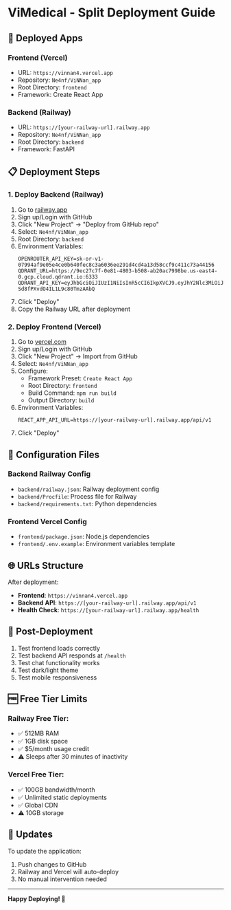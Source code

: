 # ViMedical - Split Deployment Guide

## 🚀 Deployed Apps

### Frontend (Vercel)
- URL: `https://vinnan4.vercel.app`
- Repository: `Ne4nf/ViNNan_app`
- Root Directory: `frontend`
- Framework: Create React App

### Backend (Railway)
- URL: `https://[your-railway-url].railway.app`
- Repository: `Ne4nf/ViNNan_app`
- Root Directory: `backend`
- Framework: FastAPI

## 📋 Deployment Steps

### 1. Deploy Backend (Railway)
1. Go to [railway.app](https://railway.app)
2. Sign up/Login with GitHub
3. Click "New Project" → "Deploy from GitHub repo"
4. Select: `Ne4nf/ViNNan_app`
5. Root Directory: `backend`
6. Environment Variables:
   ```
   OPENROUTER_API_KEY=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
   QDRANT_URL=https://9ec27c7f-0e81-4803-b508-ab20ac7998be.us-east4-0.gcp.cloud.qdrant.io:6333
   QDRANT_API_KEY=eyJhbGciOiJIUzI1NiIsInR5cCI6IkpXVCJ9.eyJhY2Nlc3MiOiJtIn0.A4srYOH99pXp3rfwX-Sd8fPXvdO4IL1L9c80TmzAAbQ
   ```
7. Click "Deploy"
8. Copy the Railway URL after deployment

### 2. Deploy Frontend (Vercel)
1. Go to [vercel.com](https://vercel.com)
2. Sign up/Login with GitHub
3. Click "New Project" → Import from GitHub
4. Select: `Ne4nf/ViNNan_app`
5. Configure:
   - Framework Preset: `Create React App`
   - Root Directory: `frontend`
   - Build Command: `npm run build`
   - Output Directory: `build`
6. Environment Variables:
   ```
   REACT_APP_API_URL=https://[your-railway-url].railway.app/api/v1
   ```
7. Click "Deploy"

## 🔧 Configuration Files

### Backend Railway Config
- `backend/railway.json`: Railway deployment config
- `backend/Procfile`: Process file for Railway
- `backend/requirements.txt`: Python dependencies

### Frontend Vercel Config
- `frontend/package.json`: Node.js dependencies
- `frontend/.env.example`: Environment variables template

## 🌐 URLs Structure

After deployment:
- **Frontend**: `https://vinnan4.vercel.app`
- **Backend API**: `https://[your-railway-url].railway.app/api/v1`
- **Health Check**: `https://[your-railway-url].railway.app/health`

## 📝 Post-Deployment

1. Test frontend loads correctly
2. Test backend API responds at `/health`
3. Test chat functionality works
4. Test dark/light theme
5. Test mobile responsiveness

## 🆓 Free Tier Limits

### Railway Free Tier:
- ✅ 512MB RAM
- ✅ 1GB disk space
- ✅ $5/month usage credit
- ⚠️ Sleeps after 30 minutes of inactivity

### Vercel Free Tier:
- ✅ 100GB bandwidth/month
- ✅ Unlimited static deployments
- ✅ Global CDN
- ⚠️ 10GB storage

## 🔄 Updates

To update the application:
1. Push changes to GitHub
2. Railway and Vercel will auto-deploy
3. No manual intervention needed

---

**Happy Deploying! 🚀**
